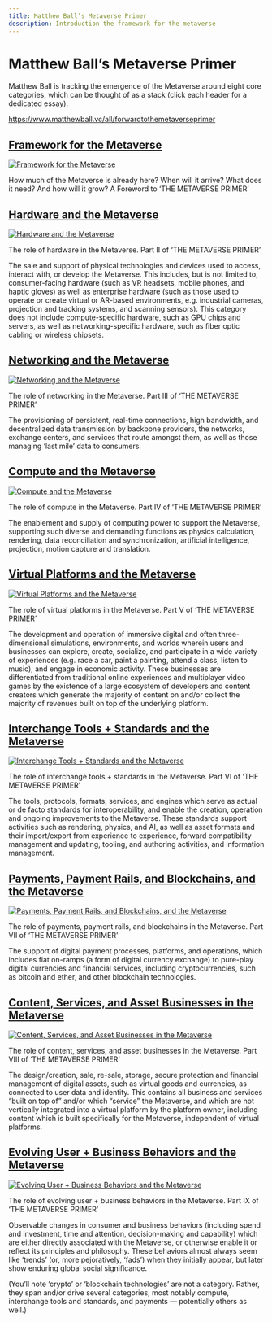 ```yaml
---
title: Matthew Ball’s Metaverse Primer
description: Introduction the framework for the metaverse
---
```


# Matthew Ball’s Metaverse Primer

Matthew Ball is tracking the emergence of the Metaverse around eight core categories, which can be thought of as a stack (click each header for a dedicated essay).

https://www.matthewball.vc/all/forwardtothemetaverseprimer

## [Framework for the Metaverse](https://www.matthewball.vc/all/forwardtothemetaverseprimer)

[![Framework for the Metaverse](https://images.squarespace-cdn.com/content/v1/5d8e9007bc3d0e18a4c49673/1624908542984-Y0NQLNEPG42IR99GR6UD/Capture.PNG?format=500w)](https://www.matthewball.vc/all/forwardtothemetaverseprimer)

How much of the Metaverse is already here? When will it arrive? What does it need? And how will it grow? A Foreword to ‘THE METAVERSE PRIMER’

## [Hardware and the Metaverse](https://www.matthewball.vc/all/hardwaremetaverse)

[![Hardware and the Metaverse](https://images.squarespace-cdn.com/content/v1/5d8e9007bc3d0e18a4c49673/1624968802212-WXMDBWBEZ1JM8J7ZKGKL/VR.jpg?format=500w)](https://www.matthewball.vc/all/hardwaremetaverse)

The role of hardware in the Metaverse. Part II of ‘THE METAVERSE PRIMER’

The sale and support of physical technologies and devices used to access, interact with, or develop the Metaverse. This includes, but is not limited to, consumer-facing hardware (such as VR headsets, mobile phones, and haptic gloves) as well as enterprise hardware (such as those used to operate or create virtual or AR-based environments, e.g. industrial cameras, projection and tracking systems, and scanning sensors). This category does not include compute-specific hardware, such as GPU chips and servers, as well as networking-specific hardware, such as fiber optic cabling or wireless chipsets.

## [Networking and the Metaverse](https://www.matthewball.vc/all/networkingmetaverse)

[![Networking and the Metaverse](https://images.squarespace-cdn.com/content/v1/5d8e9007bc3d0e18a4c49673/1624970150794-V3RL822UFEFX9RM996KR/via3oep3mX5EERi6AGsHkQ.jpg?format=500w)](https://www.matthewball.vc/all/networkingmetaverse)

The role of networking in the Metaverse. Part III of ‘THE METAVERSE PRIMER’

The provisioning of persistent, real-time connections, high bandwidth, and decentralized data transmission by backbone providers, the networks, exchange centers, and services that route amongst them, as well as those managing ‘last mile’ data to consumers.

## [Compute and the Metaverse](https://www.matthewball.vc/all/computemetaverse)

[![Compute and the Metaverse](https://images.squarespace-cdn.com/content/v1/5d8e9007bc3d0e18a4c49673/1624976497288-LAK414WPQARKQ7NSYB8C/jelanisetiho.jpg?format=500w)](https://www.matthewball.vc/all/computemetaverse)

The role of compute in the Metaverse. Part IV of ‘THE METAVERSE PRIMER’

The enablement and supply of computing power to support the Metaverse, supporting such diverse and demanding functions as physics calculation, rendering, data reconciliation and synchronization, artificial intelligence, projection, motion capture and translation.

## [Virtual Platforms and the Metaverse](https://www.matthewball.vc/all/virtualplatformsmetaverse)

[![Virtual Platforms and the Metaverse](https://images.squarespace-cdn.com/content/v1/5d8e9007bc3d0e18a4c49673/1624978912625-H9ZTB9XXQPRZXFS20YNV/Niantic%2BReal%2BWorld%2BPlatform%2BVR%2BAR%2BGlobal%2BSummit%2BVRARA%2B.jpg?format=500w)](https://www.matthewball.vc/all/virtualplatformsmetaverse)

The role of virtual platforms in the Metaverse. Part V of ‘THE METAVERSE PRIMER’

The development and operation of immersive digital and often three-dimensional simulations, environments, and worlds wherein users and businesses can explore, create, socialize, and participate in a wide variety of experiences (e.g. race a car, paint a painting, attend a class, listen to music), and engage in economic activity. These businesses are differentiated from traditional online experiences and multiplayer video games by the existence of a large ecosystem of developers and content creators which generate the majority of content on and/or collect the majority of revenues built on top of the underlying platform.

## [Interchange Tools + Standards and the Metaverse](https://www.matthewball.vc/all/interchangemetaverse)

[![Interchange Tools + Standards and the Metaverse](https://images.squarespace-cdn.com/content/v1/5d8e9007bc3d0e18a4c49673/1624986962285-5O5HCVUJ1V7EZWT3DV46/CP.png?format=500w)](https://www.matthewball.vc/all/interchangemetaverse)

The role of interchange tools + standards in the Metaverse. Part VI of ‘THE METAVERSE PRIMER’

The tools, protocols, formats, services, and engines which serve as actual or de facto standards for interoperability, and enable the creation, operation and ongoing improvements to the Metaverse. These standards support activities such as rendering, physics, and AI, as well as asset formats and their import/export from experience to experience, forward compatibility management and updating, tooling, and authoring activities, and information management.

## [Payments, Payment Rails, and Blockchains, and the Metaverse](https://www.matthewball.vc/all/metaversepayments)

[![Payments, Payment Rails, and Blockchains, and the Metaverse](https://images.squarespace-cdn.com/content/v1/5d8e9007bc3d0e18a4c49673/1626047196332-AHBR1ZAKWUZIREAF3E8B/super-mario-bros-gameplay.png?format=500w)](https://www.matthewball.vc/all/metaversepayments)

The role of payments, payment rails, and blockchains in the Metaverse. Part VII of ‘THE METAVERSE PRIMER’

The support of digital payment processes, platforms, and operations, which includes fiat on-ramps (a form of digital currency exchange) to pure-play digital currencies and financial services, including cryptocurrencies, such as bitcoin and ether, and other blockchain technologies.

## [Content, Services, and Asset Businesses in the Metaverse](https://www.matthewball.vc/all/csametaverse)

[![Content, Services, and Asset Businesses in the Metaverse](https://images.squarespace-cdn.com/content/v1/5d8e9007bc3d0e18a4c49673/1626037268301-IIJL4RFB9GRM81JLS1I1/Come-as-You-Are-RSVP_Gucci-Garden-on-Roblox.jpg?format=500w)](https://www.matthewball.vc/all/csametaverse)

The role of content, services, and asset businesses in the Metaverse. Part VIII of ‘THE METAVERSE PRIMER’

The design/creation, sale, re-sale, storage, secure protection and financial management of digital assets, such as virtual goods and currencies, as connected to user data and identity. This contains all business and services “built on top of” and/or which “service” the Metaverse, and which are not vertically integrated into a virtual platform by the platform owner, including content which is built specifically for the Metaverse, independent of virtual platforms.

## [Evolving User + Business Behaviors and the Metaverse](https://www.matthewball.vc/all/userbehaviorsmetaverse)

[![Evolving User + Business Behaviors and the Metaverse](https://images.squarespace-cdn.com/content/v1/5d8e9007bc3d0e18a4c49673/1626045216458-DAZEHJ2TJKLOSKS8D842/article-2049117-0E5E4E9700000578-261_1024x615_large.jpg?format=500w)](https://www.matthewball.vc/all/userbehaviorsmetaverse)

The role of evolving user + business behaviors in the Metaverse. Part IX of ‘THE METAVERSE PRIMER’

Observable changes in consumer and business behaviors (including spend and investment, time and attention, decision-making and capability) which are either directly associated with the Metaverse, or otherwise enable it or reflect its principles and philosophy. These behaviors almost always seem like ‘trends’ (or, more pejoratively, ‘fads’) when they initially appear, but later show enduring global social significance.

(You’ll note ‘crypto’ or ‘blockchain technologies’ are not a category. Rather, they span and/or drive several categories, most notably compute, interchange tools and standards, and payments — potentially others as well.)